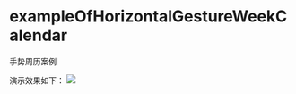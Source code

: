 # exampleOfHorizontalGestureWeekCalendar
手势周历案例

演示效果如下：
<img src="./20230713153841.gif" style="height:20% width:20%"></img>

